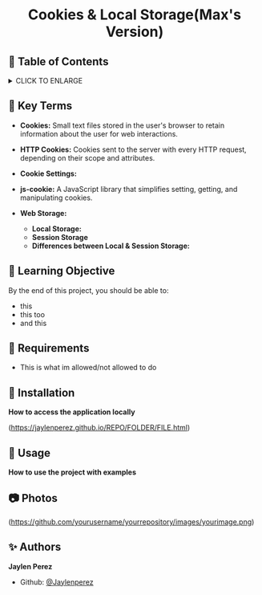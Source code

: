 # <p align="center">Cookies & Local Storage(Max's Version)</p>

## :bookmark: Table of Contents
<details>
        <summary>
        CLICK TO ENLARGE
        </summary>
        :memo: <a href="#key-terms">Key Terms</a>
        <br>
        :school: <a href="#learning objective">Learning Objective</a>
        <br>
        :floppy_disk: <a href="#requirements">Requirements</a>
        <br>
        :wrench: <a href="#installation">Installation</a>
        <br>
        :calling: <a href="#usage">Usage</a>
        <br>
        :camera: <a href="#pictures">Pictures</a>
        <br>
        :alien: <a href="#authors">Authors</a>
</details>

## :memo: <span id="key-terms">Key Terms</span>
- **Cookies:** Small text files stored in the user's browser to retain information about the user for web interactions.
- **HTTP Cookies:**
Cookies sent to the server with every HTTP request, depending on their scope and attributes.
- **Cookie Settings:**
- **js-cookie:** A JavaScript library that simplifies setting, getting, and manipulating cookies.

- **Web Storage:**
    - **Local Storage:**
    - **Session Storage**
    - **Differences between Local & Session Storage:**

## :school: <span id="learning objective">Learning Objective</span>

By the end of this project, you should be able to:

* this
* this too
* and this
## :floppy_disk: <span id="requirements">Requirements</span>

* This is what im allowed/not allowed to do

## :wrench: <span id="installation">Installation</span>

**How to access the application locally**

(https://jaylenperez.github.io/REPO/FOLDER/FILE.html)

## :calling: <spam id="usage">Usage</span>

**How to use the project with examples**

## :camera: <span id="photos">Photos</span>

(https://github.com/yourusername/yourrepository/images/yourimage.png)

## :sparkles: <span id="authors">Authors</span>

**Jaylen Perez**
- Github: [@Jaylenperez](https://github.com/Jaylenperez)